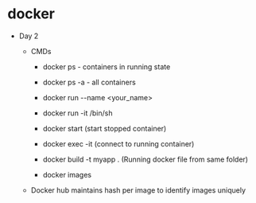 # docker
- Day 2 
    - CMDs
        - docker ps - containers in running state
        - docker ps -a - all containers
        - docker run --name <your_name> <image-name>
        - docker run -it <image-name> /bin/sh
        - docker start <docker-id> (start stopped container)
        - docker exec -it <docker-id> (connect to running container)
        - docker build -t myapp . (Running docker file from same folder)

        - docker images

    - Docker hub maintains hash per image to identify images uniquely
